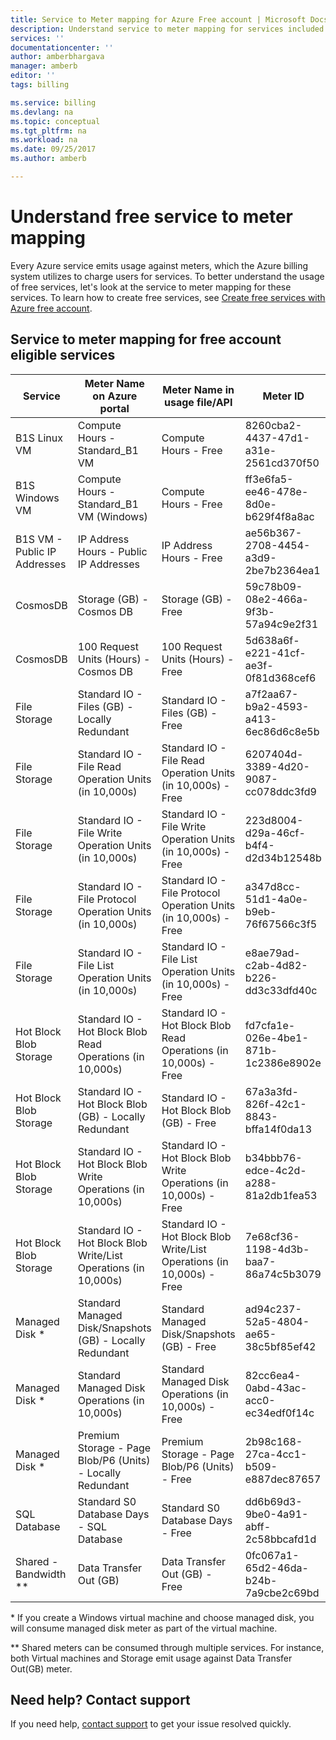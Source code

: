 ```yaml
---
title: Service to Meter mapping for Azure Free account | Microsoft Docs
description: Understand service to meter mapping for services included with free account.
services: ''
documentationcenter: ''
author: amberbhargava
manager: amberb
editor: ''
tags: billing

ms.service: billing
ms.devlang: na
ms.topic: conceptual
ms.tgt_pltfrm: na
ms.workload: na
ms.date: 09/25/2017
ms.author: amberb

---
```

# Understand free service to meter mapping

Every Azure service emits usage against meters, which the Azure billing system utilizes to charge users for services. To better understand the usage of free services, let's look at the service to meter mapping for these services. To learn how to create free services, see [Create free services with Azure free account](billing-create-free-services-included-free-account.md).

## Service to meter mapping for free account eligible services 

|    Service   | Meter Name on Azure portal | Meter Name in usage file/API | Meter ID |
| ------------ | -------------------------- | -------------------------| -------- |
| B1S Linux VM | Compute Hours - Standard_B1 VM | Compute Hours - Free | 8260cba2-4437-47d1-a31e-2561cd370f50
| B1S Windows VM | Compute Hours - Standard_B1 VM (Windows) | Compute Hours - Free | ff3e6fa5-ee46-478e-8d0e-b629f4f8a8ac
| B1S VM - Public IP Addresses  | IP Address Hours - Public IP Addresses | IP Address Hours - Free | ae56b367-2708-4454-a3d9-2be7b2364ea1
| CosmosDB | Storage (GB) - Cosmos DB | Storage (GB) - Free | 59c78b09-08e2-466a-9f3b-57a94c9e2f31
| CosmosDB | 100 Request Units (Hours) - Cosmos DB | 100 Request Units (Hours) - Free | 5d638a6f-e221-41cf-ae3f-0f81d368cef6 
| File Storage | Standard IO - Files (GB) - Locally Redundant | Standard IO - Files (GB) - Free | a7f2aa67-b9a2-4593-a413-6ec86d6c8e5b
| File Storage | Standard IO - File Read Operation Units (in 10,000s) | Standard IO - File Read Operation Units (in 10,000s) - Free | 6207404d-3389-4d20-9087-cc078ddc3fd9
| File Storage | Standard IO - File Write Operation Units (in 10,000s) | Standard IO - File Write Operation Units (in 10,000s) - Free | 223d8004-d29a-46cf-b4f4-d2d34b12548b
| File Storage | Standard IO - File Protocol Operation Units (in 10,000s) | Standard IO - File Protocol Operation Units (in 10,000s) - Free | a347d8cc-51d1-4a0e-b9eb-76f67566c3f5
| File Storage | Standard IO - File List Operation Units (in 10,000s) | Standard IO - File List Operation Units (in 10,000s) - Free | e8ae79ad-c2ab-4d82-b226-dd3c33dfd40c
| Hot Block Blob Storage | Standard IO - Hot Block Blob Read Operations (in 10,000s) | Standard IO - Hot Block Blob Read Operations (in 10,000s) - Free |fd7cfa1e-026e-4be1-871b-1c2386e8902e
| Hot Block Blob Storage | Standard IO - Hot Block Blob (GB) - Locally Redundant | Standard IO - Hot Block Blob (GB) - Free | 67a3a3fd-826f-42c1-8843-bffa14f0da13
| Hot Block Blob Storage | Standard IO - Hot Block Blob Write Operations (in 10,000s) | Standard IO - Hot Block Blob Write Operations (in 10,000s) - Free | b34bbb76-edce-4c2d-a288-81a2db1fea53
| Hot Block Blob Storage  | Standard IO - Hot Block Blob Write/List Operations (in 10,000s) | Standard IO - Hot Block Blob Write/List Operations (in 10,000s) - Free | 7e68cf36-1198-4d3b-baa7-86a74c5b3079
| Managed Disk *  | Standard Managed Disk/Snapshots (GB) - Locally Redundant | Standard Managed Disk/Snapshots (GB) - Free | ad94c237-52a5-4804-ae65-38c5bf85ef42
| Managed Disk *  | Standard Managed Disk Operations (in 10,000s) | Standard Managed Disk Operations (in 10,000s) - Free | 82cc6ea4-0abd-43ac-acc0-ec34edf0f14c
| Managed Disk *  | Premium Storage - Page Blob/P6 (Units) - Locally Redundant | Premium Storage - Page Blob/P6 (Units) - Free | 2b98c168-27ca-4cc1-b509-e887dec87657
| SQL Database | Standard S0 Database Days - SQL Database | Standard S0 Database Days - Free | dd6b69d3-9be0-4a91-abff-2c58bbcafd1d
| Shared - Bandwidth ** | Data Transfer Out (GB) | Data Transfer Out (GB) - Free | 0fc067a1-65d2-46da-b24b-7a9cbe2c69bd

\* If you create a Windows virtual machine and choose managed disk, you will consume managed disk meter as part of the virtual machine.

\** Shared meters can be consumed through multiple services. For instance, both Virtual machines and Storage emit usage against Data Transfer Out(GB) meter.





## Need help? Contact support

If you need help, [contact support](https://portal.azure.com/?#blade/Microsoft_Azure_Support/HelpAndSupportBlade) to get your issue resolved quickly.
